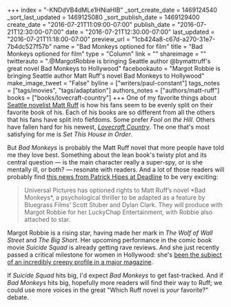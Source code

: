 +++
index = "-KNDdVB4dMLe1HNiaHIB"
_sort_create_date = 1469124540
_sort_last_updated = 1469125080
_sort_publish_date = 1469129400
create_date = "2016-07-21T11:09:00-07:00"
publish_date = "2016-07-21T12:30:00-07:00"
date = "2016-07-21T12:30:00-07:00"
last_updated = "2016-07-21T11:18:00-07:00"
preview_url = "1cb424a8-c67d-a270-31e7-7b4dc527f57b"
name = "Bad Monkeys optioned for film"
title = "Bad Monkeys optioned for film"
type = "Column"
link = ""
shareimage = ""
twitterauto = ".@MargotRobbie is bringing Seattle author @bymattruff's great novel Bad Monkeys to Hollywood"
facebookauto = "Margot Robbie is bringing Seattle author Matt Ruff's novel Bad Monkeys to Hollywood"
make_image_tweet = "False"
byline = ["writers/paul-constant"]
tags_notes = ["tags/movies", "tags/adaptation"]
authors_notes = ["authors/matt-ruff"]
books = ["books/lovecraft-country"]
+++
One of my favorite things about [Seattle novelist Matt Ruff](http://www.seattlereviewofbooks.com/notes/2016/02/18/talking-with-matt-ruff-about-science-fictions-racist-past/) is how his fans seem to be evenly split on their favorite book of his. Each of his books are so different from all the others that his fans have split into fiefdoms. Some prefer *Fool on the Hill*. Others have fallen hard for his newest, [*Lovecraft Country*](http://www.seattlereviewofbooks.com/reviews/caught-after-dark-in-lovecraft-country/). The one that's most satisfying for me is *Set This House in Order*.

But *Bad Monkeys* is probably the Matt Ruff novel that more people have told me they love best. Something about the lean book's twisty plot and its central question — is the main character really a super-spy, or is she mentally ill, or both? — resonate with readers. And a lot of those readers will probably find [this news from Patrick Hipes at Deadline](http://deadline.com/2016/07/margot-robbie-bad-monkeys-movie-matt-ruff-novel-universal-1201789702/) to be very exciting:

<blockquote>Universal Pictures has optioned rights to Matt Ruff’s novel *Bad Monkeys*, a psychological thriller to be adapted as a feature by Bluegrass Films’ Scott Stuber and Dylan Clark. They will produce with Margot Robbie for her LuckyChap Entertainment, with Robbie also attached to star.</blockquote>

Margot Robbie is a rising star, having made her mark in *The Wolf of Wall Street* and *The Big Short*. Her upcoming performance in the comic book movie *Suicide Squad* is already getting rave reviews. And she just recently passed a critical milestone for women in Hollywood: she's [been the subject of an incredibly creepy profile in a major magazine](http://www.huffingtonpost.ca/2016/07/07/margot-robbie-vanity-fair_n_10858508.html). 

If *Suicide Squad* hits big, I'd expect *Bad Monkeys* to get fast-tracked. And if *Bad Monkeys* hits big, hopefully more readers will find their way to Ruff; we could use more voices in the great "Which Ruff novel is *your* favorite?" debate.